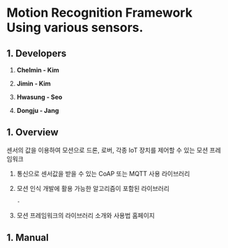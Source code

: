# Motion Recognition Framework Using various sensors.

## 1. **Developers**

1. **Chelmin - Kim**

2. **Jimin - Kim**

3. **Hwasung - Seo**

4. **Dongju - Jang**

## 1. Overview

센서의 값을 이용하여 모션으로 드론, 로버, 각종 IoT 장치를 제어할 수 있는 모션 프레임워크

1. 통신으로 센서값을 받을 수 있는 CoAP 또는 MQTT 사용 라이브러리

2. 모션 인식 개발에 활용 가능한 알고리즘이 포함된 라이브러리

   ```
   -
   ```

3. 모션 프레임워크의 라이브러리 소개와 사용법 홈페이지

## 1. Manual



